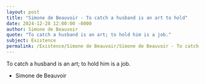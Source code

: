 ```yaml
---
layout: post
title: "Simone de Beauvoir - To catch a husband is an art to hold"
date: 2024-12-28 12:00:00 -0000
author: Simone de Beauvoir
quote: "To catch a husband is an art; to hold him is a job."
subject: Existence
permalink: /Existence/Simone de Beauvoir/Simone de Beauvoir - To catch a husband is an art to hold
---
```


To catch a husband is an art; to hold him is a job.

- Simone de Beauvoir
